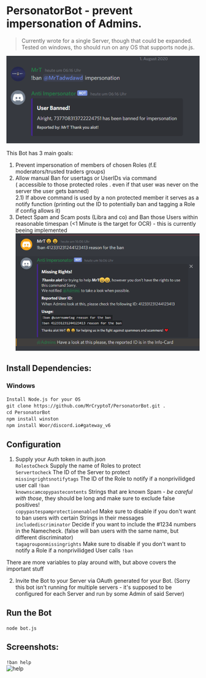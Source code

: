 # PersonatorBot - prevent impersonation of Admins. <br>

> Currently wrote for a single Server, though that could be expanded.<br>
> Tested on windows, tho should run on any OS that supports node.js.<br>

![successful ban](https://github.com/MrCryptoT/PersonatorBot/blob/master/img/cmd_ban_banned.png)

This Bot has  3 main goals: 
1) Prevent impersonation of members of chosen Roles (f.E moderators/trusted traders groups)
2) Allow manual Ban for usertags or UserIDs via command <br>( accessible to those protected roles . even if that user was never on the server the user gets banned) <br>
2.1) If above command is used by a non protected member it serves as a notify function (printing out the ID to potentially ban and tagging a Role if config allows it) <br>
3) Detect Spam and Scam posts (Libra and co) and Ban those Users within reasonable timespan (<1 Minute is the target for OCR) - this is currently beeing implemented
![unauthd](https://github.com/MrCryptoT/PersonatorBot/blob/master/img/cmd_ban_unauthed_user.png)

## Install Dependencies: 
### Windows
```Install Node.js for your OS```<br>
```git clone https://github.com/MrCryptoT/PersonatorBot.git .```<br>
```cd PersonatorBot```<br>
```npm install winston```<br>
```npm install Woor/discord.io#gateway_v6```<br>

## Configuration

1) Supply your Auth token in auth.json<br>
```RolestoCheck``` Supply the name of Roles to protect<br>
```Servertocheck``` The ID of the Server to protect<br>
```missingrightsnotifytags``` The ID of the Role to notify if a nonprivilidged user call ```!ban```<br>
```knownscamcopypastecontents``` Strings that are known Spam - *be careful with those*, they should be long and make sure to exclude false positives! <br>
```copypastespamprotectionenabled``` Make sure to disable if you don't want to ban users with certain Strings in their messages<br>
```includediscriminator``` Decide if you want to include the #1234 numbers in the Namecheck. (false will ban users with the same name, but different discriminator) <br>
```tagagrouponmissingrights``` Make sure to disable if you don't want to notify a Role if a nonprivilidged User calls ```!ban```<br>

There are more variables to play around with, but above covers the important stuff

2) Invite the Bot to your Server via OAuth generated for your Bot. (Sorry this bot isn't running for multiple servers - it's supposed to be configured for each Server and run by some Admin of said Server) 


## Run the Bot
```node bot.js```


## Screenshots: 
```!ban help``` <br>
![help](https://github.com/MrCryptoT/PersonatorBot/blob/master/img/cmd_help_Output.png)

